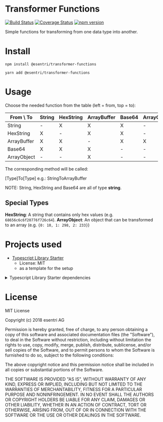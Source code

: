 # Transformer Functions
[![Build Status](https://travis-ci.org/esentri/js-transformer-functions.svg?branch=master)](https://travis-ci.org/esentri/js-transformer-functions)
[![Coverage Status](https://coveralls.io/repos/github/esentri/js-transformer-functions/badge.svg?branch=master)](https://coveralls.io/github/esentri/js-transformer-functions?branch=master)
[![npm version](https://badge.fury.io/js/%40esentri%2Ftransformer-functions.svg)](https://badge.fury.io/js/%40esentri%2Ftransformer-functions)

Simple functions for transforming from one data type into another.

# Install

```
npm install @esentri/transformer-functions
```

```
yarn add @esentri/transformer-functions
```

# Usage

Choose the needed function from the table (left = from, top = to):

|  From \ To  | String | HexString | ArrayBuffer | Base64 | ArrayObject |
|-------------|--------|-----------|-------------|--------|-------------|
| String      | -      | X         | X           |   X    | -           |
| HexString   | X      | -         | X           |   X    | -           |
| ArrayBuffer | X      | X         | -           |   X    | X           |
| Base64      | X      | X         | X           |   -    | -           |
| ArrayObject | -      | -         | X           |   -    | -           |

The corresponding method will be called:

[Type]To[Type]  e.g.: StringToArrayBuffer

NOTE: String, HexString and Base64 are all of type **string**.

## Special Types

**HexString**: A string that contains only hex values (e.g. `68656c6c6f20776f726c64`).
**ArrayObject**: An object that can be transformed to an array (e.g. `{0: 10, 1: 298, 2: 233}`)


# Projects used

* [Typescript Library Starter](https://github.com/alexjoverm/typescript-library-starter)
  * License: MIT
  * as a template for the setup

<details>
   <summary>Typescript Library Starter dependencies</summary>

  * [JEST](https://facebook.github.io/jest/)
    * License: MIT
  * [Colors](https://github.com/Marak/colors.js)
    * License: MIT
  * [Commitizen](https://github.com/commitizen/cz-cli)
    * License: MIT
  * [Definitley Typed](https://github.com/DefinitelyTyped/DefinitelyTyped)
    * License: MIT
  * [Coveralls](https://github.com/nickmerwin/node-coveralls)
    * License: BSD-2-Clause
  * [Cross-env](https://github.com/kentcdodds/cross-env)
    * License: MIT
  * [cz-conventional-changelog](https://github.com/commitizen/cz-conventional-changelog)
    * License: MIT
  * [Husky](https://github.com/typicode/husky)
    * License: MIT
  * [lint-staged](https://github.com/okonet/lint-staged)
    * License: MIT
  * [lodash.camelcase](https://github.com/lodash/lodash)
    * License: MIT
  * [Prompt](https://github.com/flatiron/prompt)
    * License: MIT
  * [replace-in-file](https://github.com/adamreisnz/replace-in-file)
    * License: MIT
  * [rimraf](https://github.com/isaacs/rimraf)
    * License: ISC
  * [rollup](https://github.com/rollup/rollup)
    * License: MIT
  * [semantic-release](https://github.com/semantic-release/semantic-release)
    * License: MIT
  * [tslint](https://github.com/palantir/tslint)
    * License: Apache-2.0
  * [typedoc](http://typedoc.org/)
    * License: Apache-2.0
  * [typescript](http://typescriptlang.org/)
    * License: Apache-2.0 
  * [validate-commit-msg](https://github.com/conventional-changelog/validate-commit-msg)
    * License: MIT
</details>


# License

MIT License

Copyright (c) 2018 esentri AG

Permission is hereby granted, free of charge, to any person obtaining a copy
of this software and associated documentation files (the "Software"), to deal
in the Software without restriction, including without limitation the rights
to use, copy, modify, merge, publish, distribute, sublicense, and/or sell
copies of the Software, and to permit persons to whom the Software is
furnished to do so, subject to the following conditions:

The above copyright notice and this permission notice shall be included in all
copies or substantial portions of the Software.

THE SOFTWARE IS PROVIDED "AS IS", WITHOUT WARRANTY OF ANY KIND, EXPRESS OR
IMPLIED, INCLUDING BUT NOT LIMITED TO THE WARRANTIES OF MERCHANTABILITY,
FITNESS FOR A PARTICULAR PURPOSE AND NONINFRINGEMENT. IN NO EVENT SHALL THE
AUTHORS OR COPYRIGHT HOLDERS BE LIABLE FOR ANY CLAIM, DAMAGES OR OTHER
LIABILITY, WHETHER IN AN ACTION OF CONTRACT, TORT OR OTHERWISE, ARISING FROM,
OUT OF OR IN CONNECTION WITH THE SOFTWARE OR THE USE OR OTHER DEALINGS IN THE
SOFTWARE.
